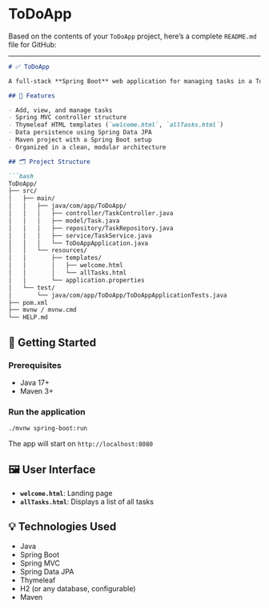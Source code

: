 # ToDoApp

Based on the contents of your `ToDoApp` project, here’s a complete `README.md` file for GitHub:

---

```markdown
# ✅ ToDoApp

A full-stack **Spring Boot** web application for managing tasks in a To-Do list. This project follows a layered architecture using Spring MVC, Spring Data JPA, and Thymeleaf for rendering HTML templates.

## 🌟 Features

- Add, view, and manage tasks
- Spring MVC controller structure
- Thymeleaf HTML templates (`welcome.html`, `allTasks.html`)
- Data persistence using Spring Data JPA
- Maven project with a Spring Boot setup
- Organized in a clean, modular architecture

## 🗂 Project Structure

```bash
ToDoApp/
├── src/
│   ├── main/
│   │   ├── java/com/app/ToDoApp/
│   │   │   ├── controller/TaskController.java
│   │   │   ├── model/Task.java
│   │   │   ├── repository/TaskRepository.java
│   │   │   ├── service/TaskService.java
│   │   │   └── ToDoAppApplication.java
│   │   └── resources/
│   │       ├── templates/
│   │       │   ├── welcome.html
│   │       │   └── allTasks.html
│   │       └── application.properties
│   └── test/
│       └── java/com/app/ToDoApp/ToDoAppApplicationTests.java
├── pom.xml
├── mvnw / mvnw.cmd
└── HELP.md
```

## 🚀 Getting Started

### Prerequisites

- Java 17+
- Maven 3+

### Run the application

```bash
./mvnw spring-boot:run
```

The app will start on `http://localhost:8080`

## 🖼 User Interface

- **`welcome.html`**: Landing page
- **`allTasks.html`**: Displays a list of all tasks


## 💡 Technologies Used

- Java
- Spring Boot
- Spring MVC
- Spring Data JPA
- Thymeleaf
- H2 (or any database, configurable)
- Maven

